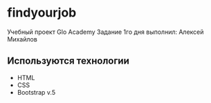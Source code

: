 # findyourjob
Учебный проект Glo Academy
Задание 1го дня выполнил: Алексей Михайлов

## Используются технологии
- HTML
- CSS
- Bootstrap v.5
